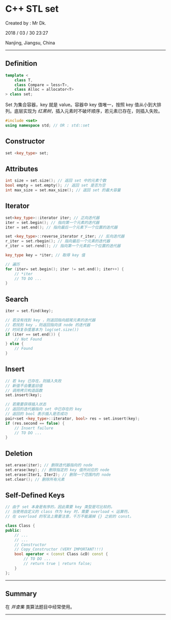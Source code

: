 # C++ STL set

Created by : Mr Dk.

2018 / 03 / 30 23:27

Nanjing, Jiangsu, China

---

## Definition

```c++
template < 
    class T,
    class Compare = less<T>,
    class Alloc = allocator<T>
> class set;
```

Set 为集合容器，key 就是 value。容器中 key 值唯一，按照 key 值从小到大排列。底层实现为 *红黑树*，插入元素时不破坏顺序，若元素已存在，则插入失败。

```c++
#include <set>
using namespace std; // OR : std::set
```

## Constructor

```c++
set <key_type> set;
```

## Attributes

```c++
int size = set.size(); // 返回 set 中的元素个数
bool empty = set.empty(); // 返回 set 是否为空
int max_size = set.max_size(); // 返回 set 的最大容量
```

## Iterator

```c++
set<key_type>::iterator iter; // 正向迭代器
iter = set.begin(); // 指向第一个元素的迭代器
iter = set.end(); // 指向最后一个元素下一个位置的迭代器

set <key_type>::reverse_iterator r_iter; // 反向迭代器
r_iter = set.rbegin(); // 指向最后一个元素的迭代器
r_iter = set.rend(); // 指向第一个元素前一个位置的迭代器

key_type key = *iter; // 取得 key 值

// 遍历
for (iter= set.begin(); iter != set.end(); iter++) {
    // *iter
    // TO DO ...
}
```

## Search

```c++
iter = set.find(key);

// 若没有找到 key ，则返回指向超尾元素的迭代器
// 若找到 key ，则返回指向该 node 的迭代器
// 时间复杂度基本为 log(set.size())
if (iter == set.end()) {
    // Not Found
} else {
    // Found
}
```

## Insert

```c++
// 若 key 已存在，则插入失败
// 新值不会覆盖旧值
// 调用拷贝构造函数
set.insert(key);

// 若需要获得插入状态
// 返回的迭代器指向 set 中已存在的 key
// 返回的 bool 表示插入是否成功
pair<set <key_type>::iterator, bool> res = set.insert(key);
if (res.second == false) {
    // Insert failure
    // TO DO ...
}
```

## Deletion

```c++
set.erase(iter); // 删除迭代器指向的 node
set.erase(key); // 删除指定的 key 值所对应的 node
set.erase(Iter1, Iter2); // 删除一个范围内的 node
set.clear(); // 删除所有元素
```

## Self-Defined Keys

```c++
// 由于 set 本身是有序的，因此需要 key 类型是可比较的。
// 当使用自定义的 class 作为 key 时，需要 overload < 运算符。
// 在 overload 的写法上需要注意，千万不能漏掉 {} 之前的 const。

class Class {
public:
    // ...
    // ...
    // Constructor
    // Copy_Constructor (VERY IMPORTANT!!!)
    bool operator < (const Class &cD) const {
        // TO DO ...
        // return true | return false;
    }
};
```

---

## Summary

在 *并查集* 类算法题目中经常使用。

---


